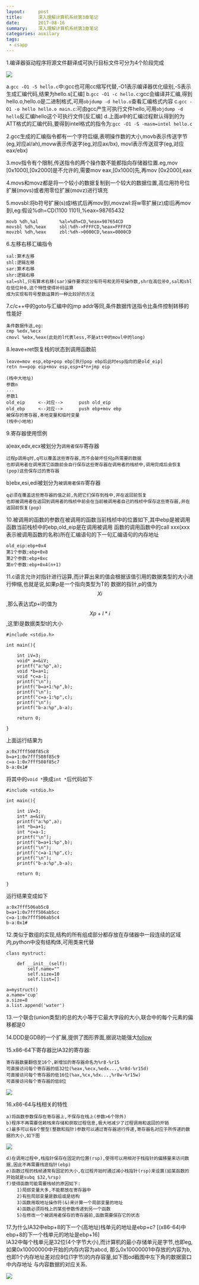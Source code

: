 ```yaml
---
layout:     post
title:      深入理解计算机系统第3章笔记
date:       2017-08-16
summary:    深入理解计算机系统第3章笔记
categories: auxilary
tags:
 - csapp
---
```


1.编译器驱动程序将源文件翻译成可执行目标文件可分为4个阶段完成

<img src="https://raw.githubusercontent.com/3xp10it/pic/master/csapp3-1.png">

a.`gcc -O1 -S hello.c`中:gcc也可用cc缩写代替,-O1表示编译器优化级别,-S表示生成汇编代码,结果为hello.s[汇编]
b.`gcc -O1 -c hello.c`:gcc会编译并汇编,得到hello.o,hello.o是二进制格式,可用`objdump -d hello.o`查看汇编格式内容
c.`gcc -O1 -o hello hello.o main.c`:可由gcc产生可执行文件hello,可用`objdump -d hello`反汇编hello这个可执行文件[反汇编]
d.上面a中的汇编过程默认得到的为ATT格式的汇编代码,要得到intel格式的指令为:`gcc -O1 -S -masm=intel hello.c`

2.gcc生成的汇编指令都有一个字符后缀,表明操作数的大小,movb表示传送字节(eg,对应al/ah),movw表示传送字(eg,对应ax/bx),
movl表示传送双字(eg,对应eax/ebx)

3.mov指令有个限制,传送指令的两个操作数不能都指向存储器位置.eg,mov [0x1000],[0x2000]是不允许的,需要mov eax,[0x1000]先,再mov [0x2000],eax

4.movs和movz都是将一个较小的数据复制到一个较大的数据位置,高位用符号位扩展(movs)或者用零位扩展(movz)进行填充

5.movsbl:将b符号扩展(s)成l格式后再mov到l,movzwl:将w零扩展(z)成l后再mov到l,eg:假设%dh=CD(1100 1101),%eax=98765432

    movb %dh,%al        %al=%dh=CD,%eax=987654CD
    movsbl %dh,%eax     sbl:%dh->FFFFCD,%eax=FFFFCD
    movzbl %dh,%eax     zbl:%dh->0000CD,%eax=0000CD
    
6.左移右移汇编指令

    sal:算术左移
    shl:逻辑左移
    sar:算术右移
    shr:逻辑右移
    sal=shl,只有算术右移(sar)操作要求区分有符号和无符号操作数,shr在高位补0,sal和shl在低位补0,这个特性使得补码运算
    成为实现有符号整数运算的一种比较好的方法

7.c/c++中的goto与汇编中的jmp addr等同,条件数据传送指令比条件控制转移的性能好

    条件数据传送,eg:
    cmp %edx,%ecx
    cmovl %ebx,%eax(此处的l代表less,不是att中的movl中的long)

8.leave+ret恢复栈的状态到调用函数前
    
    leave=mov esp,ebp+pop ebp[执行pop ebp后此时esp指向的是old_eip]
    retn n==pop eip+mov esp,esp+4*n+jmp eip

    (栈中大地址)
    参数n
    ...
    参数1
    old_eip     <--对应-->      push old_eip
    old_ebp     <--对应-->      push ebp+mov ebp
    被保存的寄存器,本地变量和临时变量
    (栈中小地地)

9.寄存器使用惯例
    
a)eax,edx,ecx被划分为`调用者保存`寄存器

    过程p调用q时,q可以覆盖这些寄存器,而不会破坏任何p所需要的数据
    也即调用者在调用其它函数前会自行保存这些寄存器在调用者的栈桢中,调用完成后会恢复(pop)这些保存过的寄存器
    

b)ebx,esi,edi被划分为`被调用者保存`寄存器

    q必须在覆盖这些寄存器的值之前,先把它们保存到栈中,并在返回前恢复
    也即被调用者在返回到调用者的栈桢中前会在当前被调用者自己的栈桢中保存这些寄存器,并在返回前恢复(pop)

10.被调用的函数的参数在被调用的函数当前栈桢中的位置如下,其中ebp是被调用函数当前栈桢中的ebp,old_eip是在调用被调用
函数的调用函数中的call xxx(xxx表示被调用函数的名称)所在汇编语句的下一句汇编语句的内存地址

    old_eip:ebp+0x4
    第1个参数:ebp+0x8
    第2个参数:ebp+0xc
    第n个参数:ebp+0x4(n+1)

11.c语言允许对指针进行运算,而计算出来的值会根据该值引用的数据类型的大小进行伸缩,也就是说,如果p是一个指向类型为T的
数据的指针,p的值为$$ X{i} $$,那么表达式p+i的值为$$ X{p}+l\ast i $$,这里l是数据类型t的大小

```
#include <stdio.h>

int main(){

    int iV=3;
    void* a=&iV;
    printf("a:%p",a);
    void *b=a+1;
    void *c=a-1;
    printf("\n");
    printf("b=a+1:%p",b);
    printf("\n");
    printf("c=a-1:%p",c);
    printf("\n");
    printf("b-a:%p",b-a);

    return 0;

}
```

上面运行结果为

```
a:0x7fff508f85c8
b=a+1:0x7fff508f85c9
c=a-1:0x7fff508f85c7
b-a:0x1#
```

将其中的`void *`换成`int *`后代码如下

```
#include <stdio.h>

int main(){

    int iV=3;
    int* a=&iV;
    printf("a:%p",a);
    int *b=a+1;
    int *c=a-1;
    printf("\n");
    printf("b=a+1:%p",b);
    printf("\n");
    printf("c=a-1:%p",c);
    printf("\n");
    printf("b-a:%p",b-a);

    return 0;

}
```

运行结果变成如下

```
a:0x7fff506ab5c8
b=a+1:0x7fff506ab5cc
c=a-1:0x7fff506ab5c4
b-a:0x1#
```

12.类似于数组的实现,结构的所有组成部分都存放在存储器中一段连续的区域内,python中没有结构体,可用类来代替

```
class mystruct:

    def __init__(self):
        self.name=""
        self.size=10
        self.list=[]

a=mystruct()
a.name='cup'
a.size=8
a.list.append('water')
```

13.一个联合(union类型)的总的大小等于它最大字段的大小,联合中的每个元素的偏移都是0

14.DDD是GDB的一个扩展,提供了图形界面,据说功能强大<a href="http://blog.csdn.net/yangzm/article/details/51793023">follow</a>

15.x86-64下寄存器比IA32的寄存器:
    
    寄存器数量翻倍至16个,新增加的寄存器命名为%r8-%r15
    可直接访问每个寄存器的低32位(%eax,%ecx,%edx...,%r8d-%r15d)
    可直接访问每个寄存器的低16位(%ax,%cx,%dx...,%r8w-%r15w)
    可直接访问每个寄存器的低8位

<img src="https://raw.githubusercontent.com/3xp10it/pic/master/csapp3-2.png">

16.x86-64与栈相关的特性

    a)将函数参数保存在寄存器上,不保存在栈上(参数>6个除外)
    b)程序不再需要信赖栈来存储和获取过程信息,极大地减少了过程调用和返回的开销
    c)最多可以有6个整型(整数和指针)参数可以通过寄存器进行传递,寄存器名对应于所传递的数据的大小,如下图

<img src="https://raw.githubusercontent.com/3xp10it/pic/master/csapp3-3.png">

    d)在调用过程中,栈指针保存在固定的位置(rsp),使得可以用相对于栈指针的偏移量来访问数据,因此不再需要栈底指针(ebp)
    e)函数过程的栈帧通常有固定的大小,在过程开始时通过减小栈指针(rsp)来设置(如某函数的开始就是subq $32,%rsp)
    f)使得函数可能需要栈帧的原因如下:
        1)局部变量大多,不能都放在寄存器中
        2)有些局部变量是数组或是结构
        3)函数用取地址操作符(&)来计算一个局部变量的地址
        4)函数必须将栈上的某些参数传递到另一个函数
        5)在修改一个被调用者保存的寄存器前,函数需要保存它的状态

17.为什么IA32中ebp+8的下一个(高地址)栈单元的地址是ebp+c?    [(x86-64)中ebp+8的下一个栈单元的地址是ebp+16]  
    IA32中每个栈单元是32位(4个字节大小),而计算机的最小存储单元是字节,也即eg,如果0x10000000中开始的内存内容为abcd,
那么0x10000001中存放的内容为b,也即1个内存地址差对应8位(1字节)的内存容量,如下图od截图中左下角的数据窗口中内存地址
与内容数据的对应关系.

<img src="https://raw.githubusercontent.com/3xp10it/pic/master/od1.png">
